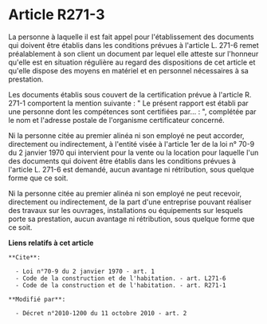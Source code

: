 # Article R271-3

La personne à laquelle il est fait appel pour l'établissement des documents qui doivent être établis dans les conditions
prévues à l'article L. 271-6 remet préalablement à son client un document par lequel elle atteste sur l'honneur qu'elle est
en situation régulière au regard des dispositions de cet article et qu'elle dispose des moyens en matériel et en personnel
nécessaires à sa prestation. 

Les documents établis sous couvert de la certification prévue à l'article R. 271-1 comportent la mention suivante : " Le
présent rapport est établi par une personne dont les compétences sont certifiées par... : ", complétée par le nom et
l'adresse postale de l'organisme certificateur concerné. 

Ni la personne citée au premier alinéa ni son employé ne peut accorder, directement ou indirectement, à l'entité visée à
l'article 1er de la loi n° 70-9 du 2 janvier 1970 qui intervient pour la vente ou la location pour laquelle l'un des
documents qui doivent être établis dans les conditions prévues à l'article L. 271-6 est demandé, aucun avantage ni
rétribution, sous quelque forme que ce soit. 

Ni la personne citée au premier alinéa ni son employé ne peut recevoir, directement ou indirectement, de la part d'une
entreprise pouvant réaliser des travaux sur les ouvrages, installations ou équipements sur lesquels porte sa prestation,
aucun avantage ni rétribution, sous quelque forme que ce soit.

**Liens relatifs à cet article**

	**Cite**:

	  - Loi n°70-9 du 2 janvier 1970 - art. 1
	  - Code de la construction et de l'habitation. - art. L271-6
	  - Code de la construction et de l'habitation. - art. R271-1

	**Modifié par**:

	  - Décret n°2010-1200 du 11 octobre 2010 - art. 2

